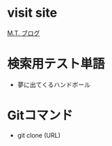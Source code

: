 
# visit site

[M.T. ブログ](https://m-training.github.io/blog/)

# 検索用テスト単語

* 夢に出てくるハンドボール

# Gitコマンド

* git clone (URL)